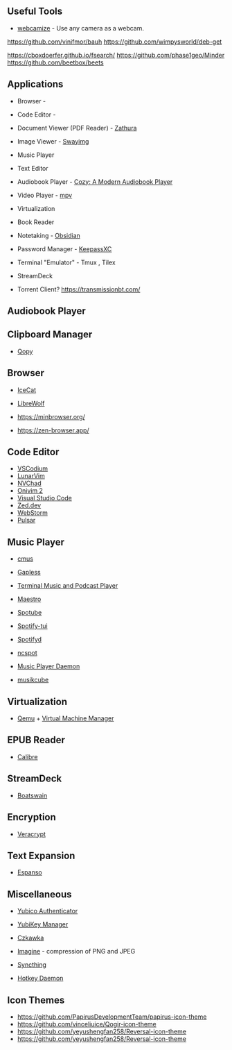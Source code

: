 ## Useful Tools

- [webcamize]() - Use any camera as a webcam.

https://github.com/vinifmor/bauh
https://github.com/wimpysworld/deb-get

https://cboxdoerfer.github.io/fsearch/
https://github.com/phase1geo/Minder
https://github.com/beetbox/beets

## Applications

- Browser - 
- Code Editor - 
- Document Viewer (PDF Reader) - [Zathura](https://pwmt.org/projects/zathura/)
- Image Viewer - [Swayimg](https://github.com/artemsen/swayimg)
- Music Player
- Text Editor
- Audiobook Player - [Cozy: A Modern Audiobook Player](https://github.com/geigi/cozy)
- Video Player - [mpv](https://mpv.io/)
- Virtualization
- Book Reader
- Notetaking - [Obsidian](https://www.obsidian.md)
- Password Manager - [KeepassXC](https://keepassxc.org/)
- Terminal "Emulator" - Tmux , Tilex
- StreamDeck

- Torrent Client? https://transmissionbt.com/

## Audiobook Player

## Clipboard Manager

- [Qopy](https://github.com/0pandadev/qopy)

## Browser

- [IceCat](https://www.gnu.org/software/gnuzilla/)

- [LibreWolf](https://librewolf.net/)

- https://minbrowser.org/

- https://zen-browser.app/

## Code Editor

- [VSCodium](https://vscodium.com/)
- [LunarVim](https://www.lunarvim.org/#opinionated)
- [NVChad](https://nvchad.com/)
- [Onivim 2](https://github.com/onivim/oni2)
- [Visual Studio Code](https://github.com/Microsoft/vscode)
- [Zed.dev](https://zed.dev/)
- [WebStorm](https://www.jetbrains.com/webstorm/)
- [Pulsar](https://pulsar-edit.dev/)

## Music Player


- [cmus](https://www.thunderbird.net/en-GB/)


- [Gapless](https://flathub.org/apps/com.github.neithern.g4music) 
- [Terminal Music and Podcast Player](https://github.com/tramhao/termusic?tab=readme-ov-file)
- [Maestro](https://github.com/PrajwalVandana/maestro-cli)
- [Spotube](https://spotube.krtirtho.dev/)

- [Spotify-tui](https://github.com/Rigellute/spotify-tui?tab=readme-ov-file)
- [Spotifyd](https://github.com/Spotifyd/spotifyd)
- [ncspot](https://github.com/hrkfdn/ncspot)
- [Music Player Daemon](https://github.com/MusicPlayerDaemon/MPD)
- [musikcube](https://github.com/clangen/musikcube)

## Virtualization

- [Qemu](https://github.com/qemu/qemu) + [Virtual Machine Manager](https://github.com/virt-manager/virt-manager)

## EPUB Reader

- [Calibre]()

## StreamDeck

- [Boatswain](https://apps.gnome.org/Boatswain/)

## Encryption

- [Veracrypt](https://veracrypt.io/en/Home.html)

## Text Expansion

- [Espanso](https://espanso.org/)

## Miscellaneous

- [Yubico Authenticator]()

- [YubiKey Manager]()

- [Czkawka](https://github.com/qarmin/czkawka?tab=readme-ov-file)

- [Imagine](https://github.com/meowtec/Imagine?tab=readme-ov-file) - compression of PNG and JPEG

- [Syncthing](https://syncthing.net/)

- [Hotkey Daemon](https://github.com/waycrate/swhkd/)

## Icon Themes

- https://github.com/PapirusDevelopmentTeam/papirus-icon-theme
- https://github.com/vinceliuice/Qogir-icon-theme
- https://github.com/yeyushengfan258/Reversal-icon-theme
- https://github.com/yeyushengfan258/Reversal-icon-theme
